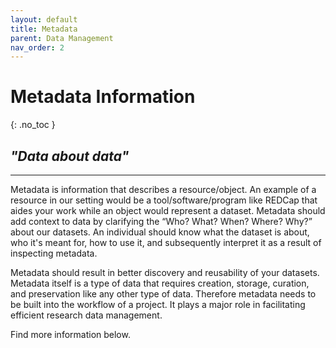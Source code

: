 ```yaml
---
layout: default
title: Metadata
parent: Data Management
nav_order: 2
---
```


# Metadata Information
{: .no_toc }

## _"Data about data"_

---

Metadata is information that describes a resource/object. An example of a resource in our setting would be a tool/software/program like REDCap that aides your work while an object would represent a dataset. Metadata should add context to data by clarifying the “Who? What? When? Where? Why?” about our datasets. An individual should know what the dataset is about, who it's meant for, how to use it, and subsequently interpret it as a result of inspecting metadata.

Metadata should result in better discovery and reusability of your datasets. Metadata itself is a type of data that requires creation, storage, curation, and preservation like any other type of data. Therefore metadata needs to be built into the workflow of a project. It plays a major role in facilitating efficient research data management.

Find more information below.
